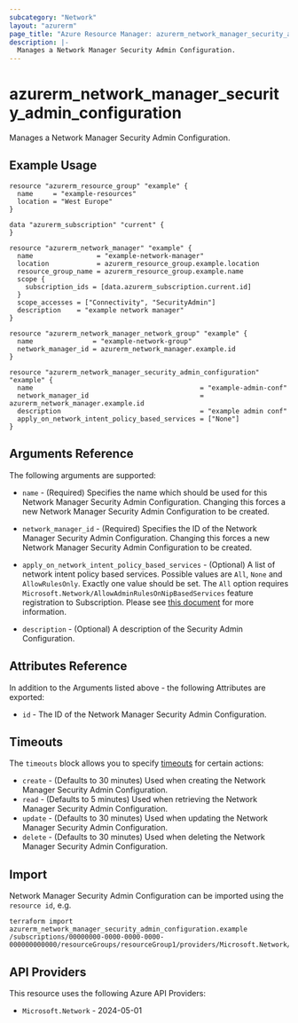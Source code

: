 ```yaml
---
subcategory: "Network"
layout: "azurerm"
page_title: "Azure Resource Manager: azurerm_network_manager_security_admin_configuration"
description: |-
  Manages a Network Manager Security Admin Configuration.
---
```


# azurerm_network_manager_security_admin_configuration

Manages a Network Manager Security Admin Configuration.

## Example Usage

```hcl
resource "azurerm_resource_group" "example" {
  name     = "example-resources"
  location = "West Europe"
}

data "azurerm_subscription" "current" {
}

resource "azurerm_network_manager" "example" {
  name                = "example-network-manager"
  location            = azurerm_resource_group.example.location
  resource_group_name = azurerm_resource_group.example.name
  scope {
    subscription_ids = [data.azurerm_subscription.current.id]
  }
  scope_accesses = ["Connectivity", "SecurityAdmin"]
  description    = "example network manager"
}

resource "azurerm_network_manager_network_group" "example" {
  name               = "example-network-group"
  network_manager_id = azurerm_network_manager.example.id
}

resource "azurerm_network_manager_security_admin_configuration" "example" {
  name                                          = "example-admin-conf"
  network_manager_id                            = azurerm_network_manager.example.id
  description                                   = "example admin conf"
  apply_on_network_intent_policy_based_services = ["None"]
}
```

## Arguments Reference

The following arguments are supported:

* `name` - (Required) Specifies the name which should be used for this Network Manager Security Admin Configuration. Changing this forces a new Network Manager Security Admin Configuration to be created.

* `network_manager_id` - (Required) Specifies the ID of the Network Manager Security Admin Configuration. Changing this forces a new Network Manager Security Admin Configuration to be created.

* `apply_on_network_intent_policy_based_services` - (Optional) A list of network intent policy based services. Possible values are `All`, `None` and `AllowRulesOnly`. Exactly one value should be set. The `All` option requires `Microsoft.Network/AllowAdminRulesOnNipBasedServices` feature registration to Subscription. Please see [this document](https://learn.microsoft.com/en-us/azure/virtual-network-manager/concept-security-admins#network-intent-policies-and-security-admin-rules) for more information.

* `description` - (Optional) A description of the Security Admin Configuration.

## Attributes Reference

In addition to the Arguments listed above - the following Attributes are exported:

* `id` - The ID of the Network Manager Security Admin Configuration.

## Timeouts

The `timeouts` block allows you to specify [timeouts](https://developer.hashicorp.com/terraform/language/resources/configure#define-operation-timeouts) for certain actions:

* `create` - (Defaults to 30 minutes) Used when creating the Network Manager Security Admin Configuration.
* `read` - (Defaults to 5 minutes) Used when retrieving the Network Manager Security Admin Configuration.
* `update` - (Defaults to 30 minutes) Used when updating the Network Manager Security Admin Configuration.
* `delete` - (Defaults to 30 minutes) Used when deleting the Network Manager Security Admin Configuration.

## Import

Network Manager Security Admin Configuration can be imported using the `resource id`, e.g.

```shell
terraform import azurerm_network_manager_security_admin_configuration.example /subscriptions/00000000-0000-0000-0000-000000000000/resourceGroups/resourceGroup1/providers/Microsoft.Network/networkManagers/networkManager1/securityAdminConfigurations/configuration1
```

## API Providers
<!-- This section is generated, changes will be overwritten -->
This resource uses the following Azure API Providers:

* `Microsoft.Network` - 2024-05-01

